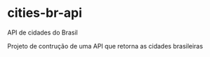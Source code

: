 # cities-br-api
API de cidades do Brasil

Projeto de contrução de uma API que retorna as cidades brasileiras
